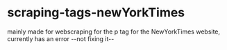 # scraping-tags-newYorkTimes
mainly made for webscraping for the p tag for the NewYorkTimes website,
currently has an error  --not fixing it--
